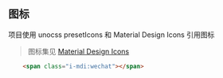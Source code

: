 ## 图标

项目使用 unocss presetIcons 和 Material Design Icons 引用图标

> 图标集见 [Material Design Icons](https://pictogrammers.com/library/mdi/)

```html
    <span class="i-mdi:wechat"></span>
```